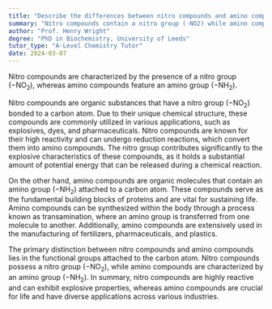 ```yaml
---
title: "Describe the differences between nitro compounds and amino compounds"
summary: "Nitro compounds contain a nitro group (-NO2) while amino compounds contain an amino group (-NH2)."
author: "Prof. Henry Wright"
degree: "PhD in Biochemistry, University of Leeds"
tutor_type: "A-Level Chemistry Tutor"
date: 2024-03-07
---
```


Nitro compounds are characterized by the presence of a nitro group ($-$NO$_2$), whereas amino compounds feature an amino group ($-$NH$_2$).

Nitro compounds are organic substances that have a nitro group ($-$NO$_2$) bonded to a carbon atom. Due to their unique chemical structure, these compounds are commonly utilized in various applications, such as explosives, dyes, and pharmaceuticals. Nitro compounds are known for their high reactivity and can undergo reduction reactions, which convert them into amino compounds. The nitro group contributes significantly to the explosive characteristics of these compounds, as it holds a substantial amount of potential energy that can be released during a chemical reaction.

On the other hand, amino compounds are organic molecules that contain an amino group ($-$NH$_2$) attached to a carbon atom. These compounds serve as the fundamental building blocks of proteins and are vital for sustaining life. Amino compounds can be synthesized within the body through a process known as transamination, where an amino group is transferred from one molecule to another. Additionally, amino compounds are extensively used in the manufacturing of fertilizers, pharmaceuticals, and plastics.

The primary distinction between nitro compounds and amino compounds lies in the functional groups attached to the carbon atom. Nitro compounds possess a nitro group ($-$NO$_2$), while amino compounds are characterized by an amino group ($-$NH$_2$). In summary, nitro compounds are highly reactive and can exhibit explosive properties, whereas amino compounds are crucial for life and have diverse applications across various industries.
    
